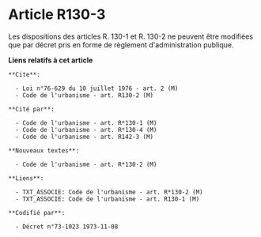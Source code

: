 # Article R130-3

Les dispositions des articles R. 130-1 et R. 130-2 ne peuvent être modifiées que par décret pris en forme de règlement
d'administration publique.

**Liens relatifs à cet article**

	**Cite**:

	  - Loi n°76-629 du 10 juillet 1976 - art. 2 (M)
	  - Code de l'urbanisme - art. R130-2 (M)

	**Cité par**:

	  - Code de l'urbanisme - art. R*130-1 (M)
	  - Code de l'urbanisme - art. R*130-4 (M)
	  - Code de l'urbanisme - art. R142-3 (M)

	**Nouveaux textes**:

	  - Code de l'urbanisme - art. R*130-2 (M)

	**Liens**:

	  - TXT_ASSOCIE: Code de l'urbanisme - art. R*130-2 (M)
	  - TXT_ASSOCIE: Code de l'urbanisme - art. R130-1 (M)

	**Codifié par**:

	  - Décret n°73-1023 1973-11-08
